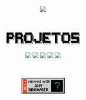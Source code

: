 
<div align="center">
 <img src="https://github.com/n3ur0cr45h/n3ur0cr45h/blob/main/smileyoncomputer3.gif" />
</div>    

<br>
<br>
<br>
    
<div align="center">
  <a rel="nofollow" href="https://github.com/n3ur0cr45h/n3ur0cr45h/blob/main/Projetos.jpg">
    <img width="40%" src="./Projetos.jpg">
  </a>
</div>   

<br>

<div align="center">
  <a href="https://github.com/n3ur0cr45h/Ansible"> <img src="https://skillicons.dev/icons?i=ansible" /></a> 
  <a href="https://github.com/n3ur0cr45h/Grafana"> <img src="https://skillicons.dev/icons?i=grafana" /></a> 
  <a href="https://github.com/n3ur0cr45h/Ubuntu"> <img src="https://skillicons.dev/icons?i=ubuntu" /></a>     
  <a href="https://github.com/n3ur0cr45h/Vagrant"> <img src="https://skillicons.dev/icons?i=v" /></a>  
  <a href="https://github.com/n3ur0cr45h/Azure"> <img src="https://skillicons.dev/icons?i=azure" /></a>  
</div> 

<br>
<br>
<br>

<div align="center">
  <a rel="nofollow" href="https://github.com/n3ur0cr45h/n3ur0cr45h/blob/main/anybrowsercomputer.gif">
    <img src="./anybrowsercomputer.gif">
  </a>
</div>    
